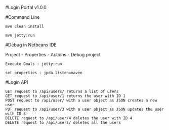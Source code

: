 #Login Portal v1.0.0

#Command Line 

    mvn clean install

    mvn jetty:run

#Debug in Netbeans IDE

Project - Properties - Actions - Debug project

    Execute Goals : jetty:run

    set properties : jpda.listen=maven

#Login API

    GET request to /api/users/ returns a list of users
    GET request to /api/user/1 returns the user with ID 1
    POST request to /api/user/ with a user object as JSON creates a new user
    PUT request to /api/user/3 with a user object as JSON updates the user with ID 3
    DELETE request to /api/user/4 deletes the user with ID 4
    DELETE request to /api/users/ deletes all the users
